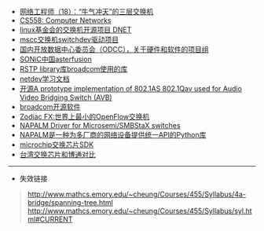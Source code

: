 - [网络工程师（18）：“牛气冲天”的三层交换机](https://zhuanlan.zhihu.com/p/138378321)
- [CS558: Computer Networks](https://www.cs.emory.edu/~cheung/Courses/558/Syllabus/syl.html#CURRENT)
- [linux基金会的交换机开源项目 DNET](https://dent.dev/)
- [mscc交换机switchdev驱动项目](https://bootlin.com/blog/free-electrons-contributes-linux-support-for-microsemi-mips-soc/)
- [国内开放数据中心委员会（ODCC），关于硬件和软件的项目组](http://www.opendatacenter.cn/work-group/p-958516783572459522.html)
- [SONiC中国asterfusion](https://asterfusion.com/index.php/zh/)
- [RSTP library库broadcom使用的库](http://rstplib.sourceforge.net/docs.html)
- [netdev学习文档](https://people.netfilter.org/pablo/netdev0.1/papers/)
- [开源A prototype implementation of 802.1AS 802.1Qav used for Audio Video Bridging Switch (AVB)](https://github.com/toghraee/AVB-Switch/tree/master/msrp)
- [broadcom开源软件](https://github.com/Broadcom-Network-Switching-Software)
- [Zodiac FX:世界上最小的OpenFlow交换机](https://cloud.tencent.com/developer/article/1082890)
- [NAPALM Driver for Microsemi/SMBStaX switches](https://github.com/ckishimo/napalm-smbstax)
- [NAPALM是一种为多厂商的网络设备提供统一API的Python库](https://github.com/napalm-automation/napalm)
- [microchip交换芯片SDK](https://github.com/microchip-ung)
- [台湾交换芯片和博通对比](https://www.embeddedethernetmodules.com/sale-12936269-l3-management-10g-ethernet-switch-turn-key-custom-services-28-54-port.html)








---
- 失效链接
> http://www.mathcs.emory.edu/~cheung/Courses/455/Syllabus/4a-bridge/spanning-tree.html
> http://www.mathcs.emory.edu/~cheung/Courses/455/Syllabus/syl.html#CURRENT

